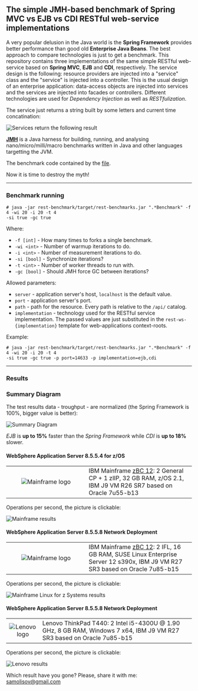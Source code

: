 ## The simple JMH-based benchmark of Spring MVC vs EJB vs CDI RESTful web-service implementations

A very popular delusion in the Java world is the **Spring Framework** provides better performance than good old **Enterprise Java Beans**. The
best approach to compare technologies is just to get a benchmark. This repository contains three implementations of the same simple
RESTful web-service based on **Spring MVC**, **EJB** and **CDI**, respectively. The service design is the following: resource providers are injected 
into a "service" class and the "service" is injected into a controller. This is the usual design of an enterprise application: data-access 
objects are injected into services and the services are injected into facades or controllers. Different technologies are used for *Dependency Injection* 
as well as *RESTfulization*.
 
The service just returns a string built by some letters and current time concatination:

![Services return the following result](http://1.bp.blogspot.com/-2ZHUvA7OSoo/Vn1t0F9m9yI/AAAAAAAADtk/6SWbm_pKXCQ/s1600/service-result.png)

**[JMH](http://openjdk.java.net/projects/code-tools/jmh/ "OpenJDK JMH Tool")** is a Java harness for building, running, and analysing 
nano/micro/milli/macro benchmarks written in Java and other languages targetting the JVM.

The benchmark code contained by the [file](rest-benchmark/src/main/java/psamolysov/demo/restws/benchmark/RestImplementationsBenchmark.java).

Now it is time to destroy the myth!

***

### Benchmark running

```
# java -jar rest-benchmark/target/rest-benchmarks.jar ".*Benchmark" -f 4 -wi 20 -i 20 -t 4 
-si true -gc true
```

Where:

- `-f [int]` - How many times to forks a single benchmark.
- `-wi <int>` - Number of warmup iterations to do.
- `-i <int>` - Number of measurement iterations to do.
- `-si [bool]` - Synchronize iterations?
- `-t <int>` - Number of worker threads to run with.
- `-gc [bool]` - Should JMH force GC between iterations?


Allowed parameters:

- `server` - application server's host, `localhost` is the default value.
- `port` - application server's port.
- `path` - path for the resource. Every path is relative to the `/api/` catalog.
- `implementation` - technology used for the RESTful service implementation. The passed values are just substituted
   in the `rest-ws-{implementation}` template for web-applications context-roots.

Example:

```
# java -jar rest-benchmark/target/rest-benchmarks.jar ".*Benchmark" -f 4 -wi 20 -i 20 -t 4 
-si true -gc true -p port=14633 -p implementation=ejb,cdi
```

***

### Results

### Summary Diagram

The test results data - troughput - are normalized (the Spring Framework is 100%, bigger value is better):

![Summary Diagram](http://2.bp.blogspot.com/-XzR4h_VLOa0/VoEWInXvPSI/AAAAAAAADuc/iKYTeEEKLlk/s1600/ghraphical-results.png)

*EJB* is **up to 15%** faster than the *Spring Framework* while *CDI* is **up to 18%** slower. 


#### WebSphere Application Server 8.5.5.4 for z/OS

<table cellspacing="0" cellpadding="0">
  <tbody>
    <tr>
      <td align="center" width="200"><img alt="Mainframe logo" src="http://2.bp.blogspot.com/-fEALuKC-JGs/Vn1qDftkrhI/AAAAAAAADtU/MJPqzLx5FHk/s1600/zBC12-small.jpg"/></td>
      <td valign="top">IBM Mainframe <a href="http://www-03.ibm.com/systems/z/hardware/zenterprise/zbc12.html" title="IBM zEnterprise Business Class 12">
            zBC 12</a>: 2 General CP + 1 zIIP, 32 GB RAM, z/OS 2.1, IBM J9 VM R26 SR7 based on Oracle 7u55-b13</td>
    </tr>
  </tbody>
</table>

Operations per second, the picture is clickable:

![Mainframe results][zBC results]

[zBC results]: http://1.bp.blogspot.com/-VUcmJ1MQ0uw/Vn2VAIpan6I/AAAAAAAADuA/XdHP4UeWkYQ/s1600/zBC12-result-t-4.png


#### WebSphere Application Server 8.5.5.8 Network Deployment

<table cellspacing="0" cellpadding="0">
  <tbody>
    <tr>
      <td align="center" width="200"><img alt="Mainframe logo" src="http://2.bp.blogspot.com/-fEALuKC-JGs/Vn1qDftkrhI/AAAAAAAADtU/MJPqzLx5FHk/s1600/zBC12-small.jpg"/></td>
      <td valign="top">IBM Mainframe <a href="http://www-03.ibm.com/systems/z/hardware/zenterprise/zbc12.html" title="IBM zEnterprise Business Class 12">
            zBC 12</a>: 2 IFL, 16 GB RAM, SUSE Linux Enterprise Server 12 s390x, IBM J9 VM R27 SR3 based on Oracle 7u85-b15</td>
    </tr>
  </tbody>
</table>

Operations per second, the picture is clickable:

![Mainframe Linux for z Systems results][zBC linux results]

[zBC linux results]: http://4.bp.blogspot.com/-Q_LOdUS0U1c/Vn2R6VJ_OII/AAAAAAAADt0/QMbyPLkwVLA/s1600/zBC12-result-linux-t-4.png


#### WebSphere Application Server 8.5.5.8 Network Deployment

<table cellspacing="0" cellpadding="0">
  <tbody>
    <tr>
      <td align="center"><img alt="Lenovo logo" src="http://2.bp.blogspot.com/-L65s__CNEdk/Vn1qDWGmO7I/AAAAAAAADtQ/-3NhFdheggo/s1600/Lenovo-small.jpg"/></td>
      <td valign="top">Lenovo ThinkPad T440: 2 Intel i5-4300U @ 1.90 GHz, 8 GB RAM, Windows 7 x64, IBM J9 VM R27 SR3 based 
        on Oracle 7u85-b15</td>
    </tr>
  </tbody>
</table>

Operations per second, the picture is clickable:

![Lenovo results][Lenovo results]

[Lenovo results]: http://2.bp.blogspot.com/-pGUHfVt3rzw/VoEUKd75DMI/AAAAAAAADuQ/Jpoh7WDyGbA/s1600/Lenovo-result-t-4.png

Which result have you gone? Please, share it with me: <samolisov@gmail.com>
